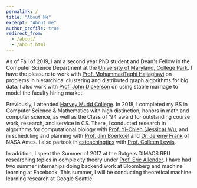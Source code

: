 ```yaml
---
permalink: /
title: "About Me"
excerpt: "About me"
author_profile: true
redirect_from: 
  - /about/
  - /about.html
---
```


As of Fall of 2019, I am a second year PhD student and Dean's Fellow in the Computer Science Department at the [University of Maryland, College Park](https://www.cs.umd.edu/). I have the pleasure to work with [Prof. MohammadTaghi Hajiaghayi](http://www.cs.umd.edu/~hajiagha/) on problems in hierarchical clustering and distributed graph algorithms for big data. I also work with [Prof. John Dickerson](http://jpdickerson.com) on using stable marriage to model the faculty hiring market.

Previously, I attended [Harvey Mudd College](https://www.cs.hmc.edu/). In 2018, I completed my BS in Computer Science & Mathematics with high distinction, honors in math and computer science, as well as the Class of '94 award for outstanding course work, research, and service in CS. There, I conducted research in algorithms for computational biology with [Prof. Yi-Chieh (Jessica) Wu](https://www.cs.hmc.edu/~yjw/), and in scheduling and planning with [Prof. Jim Boerkoel](https://www.cs.hmc.edu/~boerkoel/) and [Dr. Jeremy Frank](https://ti.arc.nasa.gov/profile/frank/) of NASA Ames. I also partook in [csteachingtips](csteachingtips.com) with [Prof. Colleen Lewis](http://blogs.hmc.edu/lewis/). 

In addition, I spent the Summer of 2017 at the Rutgers DIMACS REU researching topics in complexity theory under [Prof. Eric Allender](https://www.cs.rutgers.edu/~allender/). I have had two summer internships doing backend work at Bloomberg and machine learning at Facebook. This summer, I will be conducting theoretical machine learning research at Google Seattle.


